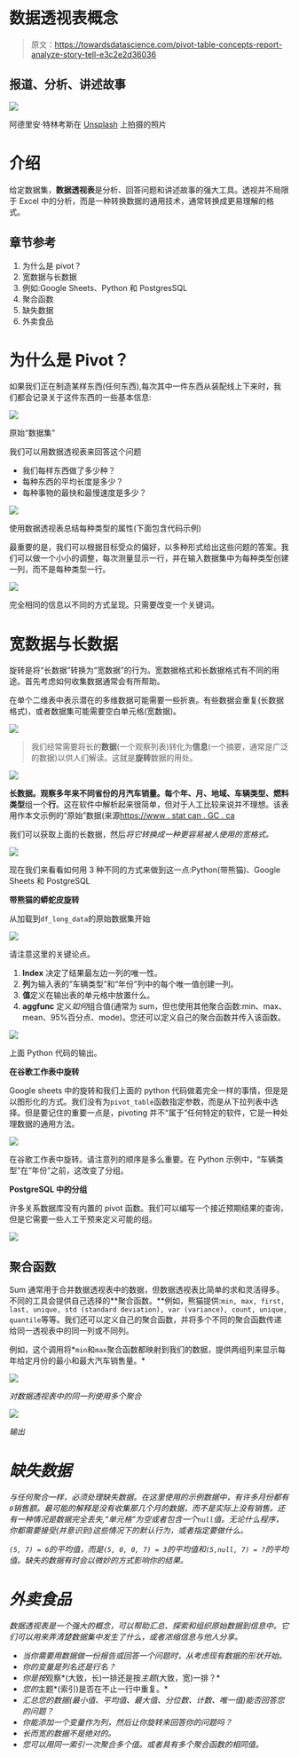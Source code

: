 # 数据透视表概念

> 原文：<https://towardsdatascience.com/pivot-table-concepts-report-analyze-story-tell-e3c2e2d36036>

## 报道、分析、讲述故事

![](img/38d43ee528edf1d185f1feeb185e13a7.png)

阿德里安·特林考斯在 [Unsplash](https://unsplash.com?utm_source=medium&utm_medium=referral) 上拍摄的照片

# 介绍

给定数据集，**数据透视表**是分析、回答问题和讲述故事的强大工具。透视并不局限于 Excel 中的分析，而是一种转换数据的通用技术，通常转换成更易理解的格式。

## 章节参考

1.  为什么是 pivot？
2.  宽数据与长数据
3.  例如:Google Sheets、Python 和 PostgresSQL
4.  聚合函数
5.  缺失数据
6.  外卖食品

# 为什么是 Pivot？

如果我们正在制造某样东西(任何东西),每次其中一件东西从装配线上下来时，我们都会记录关于这件东西的一些基本信息:

![](img/3561b34b72ccb9d748906a452e51935c.png)

原始“数据集”

我们可以用数据透视表来回答这个问题

*   我们每样东西做了多少种？
*   每种东西的平均长度是多少？
*   每种事物的最快和最慢速度是多少？

![](img/8e93504d2b589a06559d2869cebd359a.png)

使用数据透视表总结每种类型的属性(下面包含代码示例)

最重要的是，我们可以根据目标受众的偏好，以多种形式给出这些问题的答案。我们可以做一个小小的调整，每次测量显示一行，并在输入数据集中为每种类型创建一列，而不是每种类型一行。

![](img/fb023f67d26948c0a542eeace7d61afc.png)

完全相同的信息以不同的方式呈现。只需要改变一个关键词。

# 宽数据与长数据

旋转是将“长数据”转换为“宽数据”的行为。宽数据格式和长数据格式有不同的用途。首先考虑如何收集数据通常会有所帮助。

在单个二维表中表示潜在的多维数据可能需要一些折衷。有些数据会重复(长数据格式)，或者数据集可能需要空白单元格(宽数据)。

![](img/bf2a17b0d6cb8c5b1672ca650cb49fb7.png)

> 我们经常需要将长的**数据**(一个观察列表)转化为**信息**(一个摘要，通常是广泛的数据)以供人们解读。这就是**旋转**数据的用处。

![](img/7098a31a2dc47a9ebe45db8ce72423f8.png)

**长数据。**观察多年来不同省份的月汽车销量。每个**年、月、地域、车辆类型、燃料类型**组一个**行**。这在软件中解析起来很简单，但对于人工比较来说并不理想。该表用作本文示例的“原始”数据(来源[https://www . stat can . GC . ca](https://www.statcan.gc.ca/en/start)

我们可以获取上面的长数据，然后*将它转换成一种更容易被人使用的宽格式。*

![](img/4971f9d11443e479e84be2991e333284.png)

现在我们来看看如何用 3 种不同的方式来做到这一点:Python(带熊猫)、Google Sheets 和 PostgreSQL

**带熊猫的蟒蛇皮旋转**

从加载到`df_long_data`的原始数据集开始

![](img/634c0c796ce7a7224141a19914216b73.png)

请注意这里的关键论点。

1.  **Index** 决定了结果最左边一列的唯一性。
2.  **列**为输入表的“车辆类型”和“年份”列中的每个唯一值创建一列。
3.  **值**定义在输出表的单元格中放置什么。
4.  **aggfunc** 定义*如何*组合值(通常为 sum，但也使用其他聚合函数:min、max、mean、95%百分点、mode)。您还可以定义自己的聚合函数并传入该函数。

![](img/de019b3ace11822f152ea62a46b6a50e.png)

上面 Python 代码的输出。

**在谷歌工作表中旋转**

Google sheets 中的旋转和我们上面的 python 代码做着完全一样的事情，但是是以图形化的方式。我们没有为`pivot_table`函数指定参数，而是从下拉列表中选择。但是要记住的重要一点是，pivoting 并不“属于”任何特定的软件，它是一种处理数据的通用方法。

![](img/f9c345973c34ea13044c852e15034078.png)

在谷歌工作表中旋转。请注意列的顺序是多么重要。在 Python 示例中，“车辆类型”在“年份”之前，这改变了分组。

**PostgreSQL 中的分组**

许多关系数据库没有内置的 pivot 函数。我们可以编写一个接近预期结果的查询，但是它需要一些人工干预来定义可能的组。

![](img/e0bfbf6227d5818f3c0230197123fbfb.png)

## 聚合函数

Sum 通常用于合并数据透视表中的数据，但数据透视表比简单的求和灵活得多。不同的工具会提供自己选择的**聚合函数。**例如，熊猫提供:`min, max, first, last, unique, std (standard deviation), var (variance), count, unique, quantile`等等。我们还可以定义自己的聚合函数，并将多个不同的聚合函数传递给同一透视表中的同一列或不同列。

例如，这个调用将*`min`和`max`聚合函数都映射到我们的数据，提供两组列来显示每年给定月份的最小和最大汽车销售量。*

*![](img/0bf1704d989027607e00edf905baf03e.png)*

*对数据透视表中的同一列使用多个聚合*

*![](img/f68762ea7fa333faeb369632ce6ec39e.png)*

*输出*

# *缺失数据*

*与任何聚合一样，必须处理缺失数据。在这里使用的示例数据中，有许多月份都有`0`销售额。最可能的解释是没有收集那几个月的数据，而不是实际上没有销售。还有一种情况是数据完全丢失,“单元格”为空或者包含一个`null`值。无论什么程序，你都需要接受(并意识到)这些情况下的默认行为，或者指定要做什么。*

*`(5, 7) = 6`的平均值，而是`(5, 0, 0, 7) = 3`的平均值和`(5,null, 7) = ?`的平均值。缺失的数据有时会以微妙的方式影响你的结果。*

# *外卖食品*

*数据透视表是一个强大的概念，可以帮助汇总、探索和组织原始数据到信息中。它们可以用来弄清楚数据集中发生了什么，或者浓缩信息与他人分享。*

*   *当你需要用数据做一份报告或回答一个问题时，从考虑现有数据的形状开始。*
*   *你的变量是列名还是行名？*
*   *你是按*观察*(大致，长)一排还是按*主题*(大致，宽)一排？*
*   *您的*主题*(索引)是否在不止一行中重复。*
*   *汇总您的数据(最小值、平均值、最大值、分位数、计数、唯一值)能否回答您的问题？*
*   *你能添加一个变量作为列，然后让你旋转来回答你的问题吗？*
*   *长而宽的数据不是绝对的。*
*   *您可以用同一索引一次聚合多个值。或者具有多个聚合函数的相同值。*
